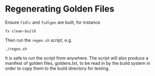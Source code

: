 # Regenerating Golden Files

Ensure `fidlc` and `fidlgen` are built, for instance

    fx clean-build

Then run the `regen.sh` script, e.g.

    ./regen.sh

It is safe to run the script from anywhere. The script will also produce a
manifest of golden files, goldens.txt, to be read in by the build system in
order to copy them to the build directory for testing.
